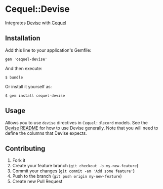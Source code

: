 # Cequel::Devise

Integrates [Devise](https://github.com/platformatec/devise) with
[Cequel](https://github.com/cequel/cequel)

## Installation

Add this line to your application's Gemfile:

    gem 'cequel-devise'

And then execute:

    $ bundle

Or install it yourself as:

    $ gem install cequel-devise

## Usage

Allows you to use `devise` directives in `Cequel::Record` models. See the
[Devise README](https://github.com/platformatec/devise) for how to use Devise
generally. Note that you will need to define the columns that Devise expects.

## Contributing

1. Fork it
2. Create your feature branch (`git checkout -b my-new-feature`)
3. Commit your changes (`git commit -am 'Add some feature'`)
4. Push to the branch (`git push origin my-new-feature`)
5. Create new Pull Request
